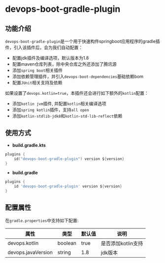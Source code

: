 # devops-boot-gradle-plugin

## 功能介绍

`devops-boot-gradle-plugin`是一个用于快速构件springboot应用程序的gradle插件，引入该插件后，会为我们自动配置：

- 配置jdk插件及编译选项，默认版本为1.8
- 配置maven仓库列表，除中央仓库之外还添加了腾讯源
- 添加`spring boot`相关插件
- 添加依赖管理插件，并引入`devops-boot-dependencies`基础依赖bom
- 配置`JUnit`相关支持及依赖

如果设置了`devops.kotlin=true`，本插件还会进行如下额外的`kotlin`配置：

- 添加`kotlin jvm`插件, 并配置`kotlin`相关编译选项
- 添加`spring kotlin`插件，支持`all open`
- 添加`kotlin-stdlib-jdk8`和`kotlin-std-lib-reflect`依赖


## 使用方式

- **build.gradle.kts**

```kotlin
plugins {
    id("devops-boot-gradle-plugin") version ${version}
}
```

- **build.gradle**

```groovy
plugins {
    id 'devops-boot-gradle-plugin' version ${version}
}
```

## 配置属性

在`gradle.properties`中支持如下配置:

| 属性               | 类型    | 默认值 | 说明               |
| ------------------ | ------- | ------ | ------------------ |
| devops.kotlin      | boolean | true   | 是否添加kotlin支持 |
| devops.javaVersion | string  | 1.8    | jdk版本            |

